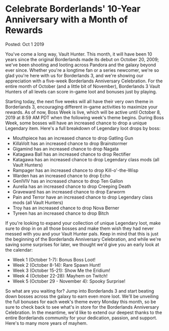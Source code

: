 Celebrate Borderlands' 10-Year Anniversary with a Month of Rewards
==================================================================

Posted: Oct 1 2019

You've come a long way, Vault Hunter. This month, it will have been 10 years since the original Borderlands made its debut on October 20, 2009; we've been shooting and looting across Pandora and the galaxy beyond ever since. Whether you're a longtime fan or a series newcomer, we're so glad you're here with us for Borderlands 3, and we're showing our appreciation with a five-week Borderlands Anniversary Celebration. For the entire month of October (and a little bit of November), Borderlands 3 Vault Hunters of all levels can score in-game loot and bonuses just by playing.

Starting today, the next five weeks will all have their very own theme in Borderlands 3, encouraging different in-game activities to maximize your rewards. As of now, Boss Week is live, which will be active until October 8, 2019 at 8:59 AM PDT when the following week's theme begins. During Boss Week, some bosses will have an increased chance to drop a unique Legendary item. Here's a full breakdown of Legendary loot drops by boss:

- Mouthpiece has an increased chance to drop Gatling Gun
- KillaVolt has an increased chance to drop Brainstormer
- Gigamind has an increased chance to drop Nagata
- Katagawa Ball has an increased chance to drop Rectifier
- Katagawa has an increased chance to drop Legendary class mods (all Vault Hunters)
- Rampager has an increased chance to drop Kill-o'-the-Wisp
- Warden has an increased chance to drop Echo
- GenIVIV has an increased chance to drop Ten Gallon
- Aurelia has an increased chance to drop Creeping Death
- Graveward has an increased chance to drop Earworm
- Pain and Terror have an increased chance to drop Legendary class mods (all Vault Hunters)
- Troy has an increased chance to drop Nova Berner
- Tyreen has an increased chance to drop Bitch

If you're looking to expand your collection of unique Legendary loot, make sure to drop in on all those bosses and make them wish they had never messed with you and your Vault Hunter pals. Keep in mind that this is just the beginning of the Borderlands Anniversary Celebration, and while we're saving some surprises for later, we thought we'd give you an early look at the calendar:

- Week 1 (October 1-7): Bonus Boss Loot!
- Week 2 (October 8-14): Rare Spawn Hunt!
- Week 3 (October 15-21): Show Me the Eridium!
- Week 4 (October 22-28): Mayhem on Twitch!
- Week 5 (October 29 - November 4): Spooky Surprise!

So what are you waiting for? Jump into Borderlands 3 and start beating down bosses across the galaxy to earn even more loot. We'll be unveiling the full bonuses for each week's theme every Monday this month, so be sure to check back to see what's in store for the Borderlands Anniversary Celebration. In the meantime, we'd like to extend our deepest thanks to the entire Borderlands community for your dedication, passion, and support. Here's to many more years of mayhem.
